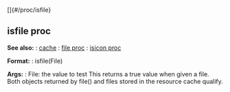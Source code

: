 []{#/proc/isfile}
  ## isfile proc
  **See also:**
  :   [cache](ref/DM/cache)
  :   [file proc](ref/proc/file)
  :   [isicon proc](ref/proc/isicon)
  <!-- -->
  **Format:**
  :   isfile(File)
  <!-- -->
  **Args:**
  :   File: the value to test
  This returns a true value when given a file. Both objects returned by
  file() and files stored in the resource cache qualify.